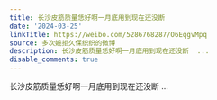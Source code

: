 ```yaml
---
title: 长沙皮筋质量恁好啊一月底用到现在还没断
date: '2024-03-25'
linkTitle: https://weibo.com/5286768287/O6EqgvMpq
source: 多次婉拒久保织织的微博
description: 长沙皮筋质量恁好啊一月底用到现在还没断  ...
disable_comments: true
---
```

长沙皮筋质量恁好啊一月底用到现在还没断  ...